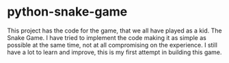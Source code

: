 # python-snake-game
This project has the code for the game, that we all have played as a kid. The Snake Game. I have tried to implement the code making it as simple as possible at the same time, not at all compromising on the experience. I still have a lot to learn and improve, this is my first attempt in building this game.
